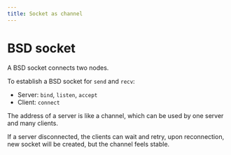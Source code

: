 ```yaml
---
title: Socket as channel
---
```


# BSD socket

A BSD socket connects two nodes.

To establish a BSD socket for `send` and `recv`:

- Server: `bind`, `listen`, `accept`
- Client: `connect`

The address of a server is like a channel,
which can be used by one server and many clients.

If a server disconnected, the clients can wait and retry,
upon reconnection, new socket will be created,
but the channel feels stable.
